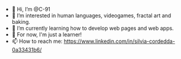 - 👋 Hi, I’m @C-91
- 👀 I’m interested in human languages, videogames, fractal art and baking.
- 🌱 I’m currently learning how to develop web pages and web apps.
- 💞️ For now, I'm just a learner!
- 📫 How to reach me: https://www.linkedin.com/in/silvia-cordedda-0a33431b6/

<!---
C-91/C-91 is a ✨ special ✨ repository because its `README.md` (this file) appears on your GitHub profile.
You can click the Preview link to take a look at your changes.
--->
